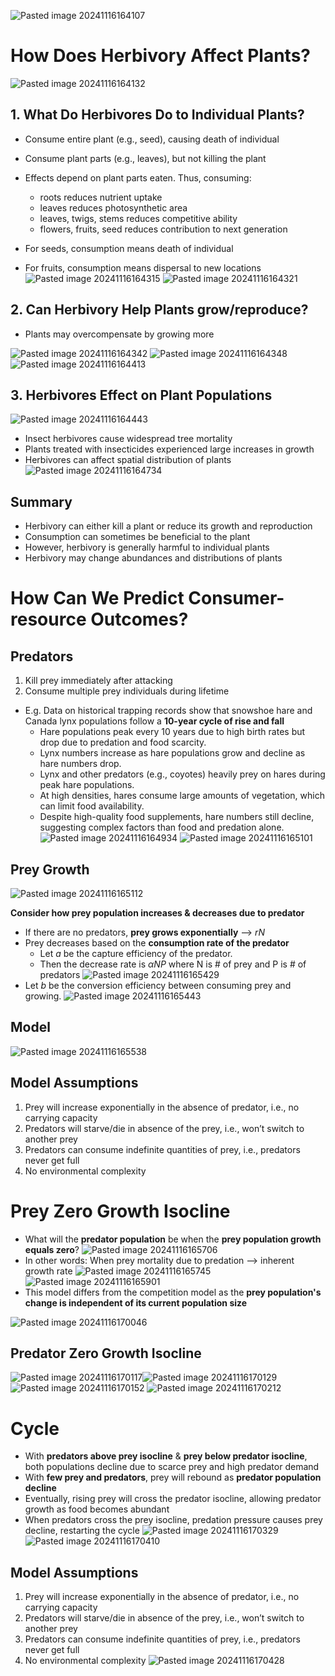 ![Pasted image 20241116164107](../../attachments/Pasted%20image%2020241116164107.png)

# How Does Herbivory Affect Plants?
![Pasted image 20241116164132](../../attachments/Pasted%20image%2020241116164132.png)

## 1. What Do Herbivores Do to Individual Plants?
* Consume entire plant (e.g., seed), causing death of individual
* Consume plant parts (e.g., leaves), but not killing the plant
* Effects depend on plant parts eaten. Thus, consuming:
	* roots reduces nutrient uptake
	* leaves reduces photosynthetic area
	* leaves, twigs, stems reduces competitive ability
	* flowers, fruits, seed reduces contribution to next generation

* For seeds, consumption means death of individual
* For fruits, consumption means dispersal to new locations
![Pasted image 20241116164315](../../attachments/Pasted%20image%2020241116164315.png)
![Pasted image 20241116164321](../../attachments/Pasted%20image%2020241116164321.png)

## 2. Can Herbivory Help Plants grow/reproduce?
* Plants may overcompensate by growing more

![Pasted image 20241116164342](../../attachments/Pasted%20image%2020241116164342.png)
![Pasted image 20241116164348](../../attachments/Pasted%20image%2020241116164348.png)
![Pasted image 20241116164413](../../attachments/Pasted%20image%2020241116164413.png)

## 3. Herbivores Effect on Plant Populations
![Pasted image 20241116164443](../../attachments/Pasted%20image%2020241116164443.png)

* Insect herbivores cause widespread tree mortality
* Plants treated with insecticides experienced large increases in growth
* Herbivores can affect spatial distribution of plants
![Pasted image 20241116164734](../../attachments/Pasted%20image%2020241116164734.png)

## Summary
* Herbivory can either kill a plant or reduce its growth and reproduction
* Consumption can sometimes be beneficial to the plant
* However, herbivory is generally harmful to individual plants
* Herbivory may change abundances and distributions of plants

# How Can We Predict Consumer-resource Outcomes?

## Predators
1. Kill prey immediately after attacking
2. Consume multiple prey individuals during lifetime

* E.g. Data on historical trapping records show that snowshoe hare and Canada lynx populations follow a **10-year cycle of rise and fall**
	* Hare populations peak every 10 years due to high birth rates but drop due to predation and food scarcity.
	* Lynx numbers increase as hare populations grow and decline as hare numbers drop.
	* Lynx and other predators (e.g., coyotes) heavily prey on hares during peak hare populations.
	* At high densities, hares consume large amounts of vegetation, which can limit food availability.
	* Despite high-quality food supplements, hare numbers still decline, suggesting complex factors than food and predation alone.
![Pasted image 20241116164934](../../attachments/Pasted%20image%2020241116164934.png)
![Pasted image 20241116165101](../../attachments/Pasted%20image%2020241116165101.png)

## Prey Growth
![Pasted image 20241116165112](../../attachments/Pasted%20image%2020241116165112.png)

**Consider how prey population increases & decreases due to predator**

* If there are no predators, **prey grows exponentially** ⟶ $rN$
* Prey decreases based on the **consumption rate of the predator**
	* Let $a$ be the capture efficiency of the predator.
	* Then the decrease rate is $\alpha NP$ where N is # of prey and P is # of predators
![Pasted image 20241116165429](../../attachments/Pasted%20image%2020241116165429.png)
* Let $b$ be the conversion efficiency between consuming prey and growing.
![Pasted image 20241116165443](../../attachments/Pasted%20image%2020241116165443.png)

## Model
![Pasted image 20241116165538](../../attachments/Pasted%20image%2020241116165538.png)

## Model Assumptions
1. Prey will increase exponentially in the absence of predator, i.e., no carrying capacity
2. Predators will starve/die in absence of the prey, i.e., won’t switch to another prey
3. Predators can consume indefinite quantities of prey, i.e., predators never get full
4. No environmental complexity

# Prey Zero Growth Isocline
* What will the **predator population** be when the **prey population growth equals zero**?
![Pasted image 20241116165706](../../attachments/Pasted%20image%2020241116165706.png)
* In other words: When prey mortality due to predation ⟶ inherent growth rate
![Pasted image 20241116165745](../../attachments/Pasted%20image%2020241116165745.png)
![Pasted image 20241116165901](../../attachments/Pasted%20image%2020241116165901.png)
* This model differs from the competition model as the **prey population's change is independent of its current population size**

![Pasted image 20241116170046](../../attachments/Pasted%20image%2020241116170046.png)

## Predator Zero Growth Isocline
![Pasted image 20241116170117](../../attachments/Pasted%20image%2020241116170117.png)![Pasted image 20241116170129](../../attachments/Pasted%20image%2020241116170129.png)
![Pasted image 20241116170152](../../attachments/Pasted%20image%2020241116170152.png)
![Pasted image 20241116170212](../../attachments/Pasted%20image%2020241116170212.png)

# Cycle
* With **predators above prey isocline** & **prey below predator isocline**, both populations decline due to scarce prey and high predator demand
* With **few prey and predators**, prey will rebound as **predator population decline**
* Eventually, rising prey will cross the predator isocline, allowing predator growth as food becomes abundant
* When predators cross the prey isocline, predation pressure causes prey decline, restarting the cycle
![Pasted image 20241116170329](../../attachments/Pasted%20image%2020241116170329.png)
![Pasted image 20241116170410](../../attachments/Pasted%20image%2020241116170410.png)
## Model Assumptions
1. Prey will increase exponentially in the absence of predator, i.e., no carrying capacity
2. Predators will starve/die in absence of the prey, i.e., won’t switch to another prey
3. Predators can consume indefinite quantities of prey, i.e., predators never get full
4. No environmental complexity
![Pasted image 20241116170428](../../attachments/Pasted%20image%2020241116170428.png)
